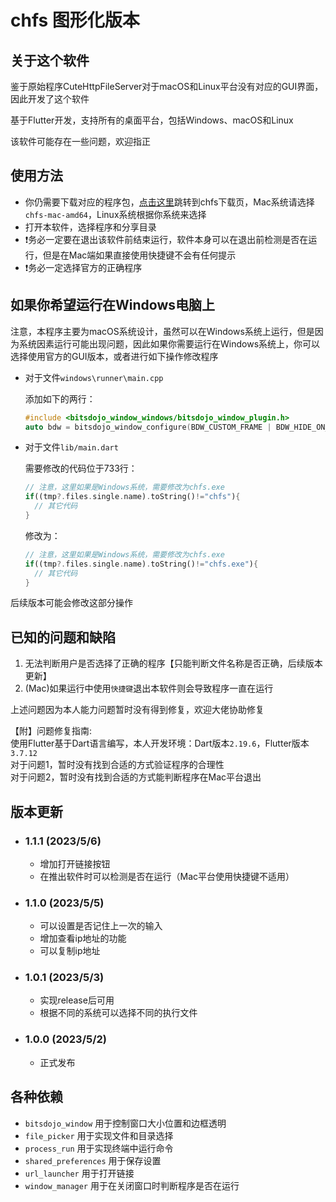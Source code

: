# chfs 图形化版本

## 关于这个软件

鉴于原始程序CuteHttpFileServer对于macOS和Linux平台没有对应的GUI界面，因此开发了这个软件

基于Flutter开发，支持所有的桌面平台，包括Windows、macOS和Linux

该软件可能存在一些问题，欢迎指正

## 使用方法

- 你仍需要下载对应的程序包，[点击这里](http://iscute.cn/chfs)跳转到chfs下载页，Mac系统请选择`chfs-mac-amd64`，Linux系统根据你系统来选择
- 打开本软件，选择程序和分享目录
- ❗️务必一定要在退出该软件前结束运行，软件本身可以在退出前检测是否在运行，但是在Mac端如果直接使用快捷键不会有任何提示
- ❗️务必一定选择官方的正确程序

## 如果你希望运行在Windows电脑上
注意，本程序主要为macOS系统设计，虽然可以在Windows系统上运行，但是因为系统因素运行可能出现问题，因此如果你需要运行在Windows系统上，你可以选择使用官方的GUI版本，或者进行如下操作修改程序

- 对于文件`windows\runner\main.cpp`

  添加如下的两行：

  ```cpp
  #include <bitsdojo_window_windows/bitsdojo_window_plugin.h>
  auto bdw = bitsdojo_window_configure(BDW_CUSTOM_FRAME | BDW_HIDE_ON_STARTUP);
  ```

- 对于文件`lib/main.dart`

  需要修改的代码位于733行：

  ```dart
  // 注意，这里如果是Windows系统，需要修改为chfs.exe
  if((tmp?.files.single.name).toString()!="chfs"){
    // 其它代码
  }
  ```

  修改为：

  ```dart
  // 注意，这里如果是Windows系统，需要修改为chfs.exe
  if((tmp?.files.single.name).toString()!="chfs.exe"){
    // 其它代码
  }
  ```

后续版本可能会修改这部分操作

## 已知的问题和缺陷
1. 无法判断用户是否选择了正确的程序【只能判断文件名称是否正确，后续版本更新】
2. (Mac)如果运行中使用`快捷键`退出本软件则会导致程序一直在运行

上述问题因为本人能力问题暂时没有得到修复，欢迎大佬协助修复


【附】问题修复指南:  
使用Flutter基于Dart语言编写，本人开发环境：Dart版本`2.19.6`，Flutter版本`3.7.12`  
对于问题1，暂时没有找到合适的方式验证程序的合理性  
对于问题2，暂时没有找到合适的方式能判断程序在Mac平台退出

## 版本更新

- ### 1.1.1 (2023/5/6)

  - 增加打开链接按钮
  - 在推出软件时可以检测是否在运行（Mac平台使用快捷键不适用）

- ### 1.1.0 (2023/5/5)

  - 可以设置是否记住上一次的输入
  - 增加查看ip地址的功能
  - 可以复制ip地址

- ### 1.0.1 (2023/5/3)
  
  - 实现release后可用
  - 根据不同的系统可以选择不同的执行文件
  
- ### 1.0.0 (2023/5/2)
  
  - 正式发布

## 各种依赖

- `bitsdojo_window` 用于控制窗口大小位置和边框透明
- `file_picker` 用于实现文件和目录选择
- `process_run` 用于实现终端中运行命令
- `shared_preferences` 用于保存设置
- `url_launcher` 用于打开链接
- `window_manager` 用于在关闭窗口时判断程序是否在运行